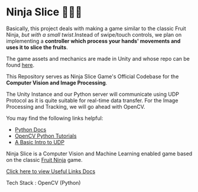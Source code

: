 # Ninja Slice 🥷🏻🍉
Basically, this project deals with making a game similar to the classic Fruit Ninja, *but with a small twist*.Instead of swipe/touch controls, we plan on implementing a **controller which process your hands' movements and uses it to slice the fruits**.

The game assets and mechanics are made in Unity and whose repo can be found [here](https://github.com/FullBrick/ninja-slice-app-core).

This Repository serves as Ninja Slice Game's Official Codebase for the **Computer Vision and Image Processing**.

The Unity Instance and our Python server will communicate using UDP Protocol as it is quite suitable for real-time data transfer. For the Image Processing and Tracking, we will go ahead with OpenCV.

You may find the following links helpful:
- [Python Docs](https://docs.python.org/3/)
- [OpenCV Python Tutorials](https://docs.opencv.org/4.5.4/d6/d00/tutorial_py_root.html)
- [A Basic Intro to UDP](https://www.khanacademy.org/computing/computers-and-internet/xcae6f4a7ff015e7d:the-internet/xcae6f4a7ff015e7d:transporting-packets/a/user-datagram-protocol-udp)
 
Ninja Slice is a Computer Vision and Machine Learning enabled game based on the classic [Fruit Ninja](https://www.halfbrick.com/games/fruit-ninja) game.

[Click here to view Useful Links Docs](https://docs.google.com/document/d/15fJlP2NSFJKuyivLBXvoTb1pPcsYlSbPkmLlY3Krxms/edit?usp=sharing)

Tech Stack : OpenCV (Python)
